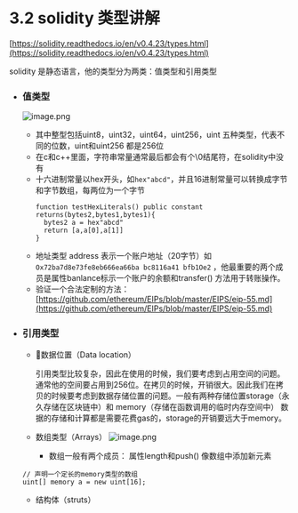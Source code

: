 # 3.2 solidity 类型讲解

[https://solidity.readthedocs.io/en/v0.4.23/types.html](https://solidity.readthedocs.io/en/v0.4.23/types.html)

solidity 是静态语言，他的类型分为两类：值类型和引用类型

* ### 值类型

  ![image.png](https://upload-images.jianshu.io/upload_images/7220971-f4c0b6b93b5797f1.png?imageMogr2/auto-orient/strip|imageView2/2/w/1240)

  * 其中整型包括uint8，uint32，uint64，uint256，uint 五种类型，代表不同的位数，uint和uint256 都是256位
  * 在c和c++里面，字符串常量通常最后都会有个\0结尾符，在solidity中没有
  * 十六进制常量以hex开头，如`hex"abcd"`，并且16进制常量可以转换成字节和字节数组，每两位为一个字节
    ```solidity
    function testHexLiterals() public constant returns(bytes2,bytes1,bytes1){
      bytes2 a = hex"abcd"
      return [a,a[0],a[1]]
    }
    ```
  * 地址类型 address 表示一个账户地址（20字节）如`Ox72ba7d8e73fe8eb666ea66ba bc8116a41 bfb1Oe2` ，他最重要的两个成员是属性banlance标示一个账户的余额和transfer\(\) 方法用于转账操作。
  * 验证一个合法定制的方法：[https://github.com/ethereum/EIPs/blob/master/EIPS/eip-55.md](https://github.com/ethereum/EIPs/blob/master/EIPS/eip-55.md)

* ### 引用类型

  * 数据位置（Data location）

    引用类型比较复杂，因此在使用的时候，我们要考虑到占用空间的问题。通常他的空间要占用到256位。在拷贝的时候，开销很大。因此我们在拷贝的时候要考虑到数据存储位置的问题。一般有两种存储位置storage（永久存储在区块链中）和 memory（存储在函数调用的临时内存空间中）
    数据的存储和计算都是需要花费gas的，storage的开销要远大于memory。
  * 数组类型（Arrays）
  ![image.png](https://upload-images.jianshu.io/upload_images/7220971-20a1c9a7a1f475ca.png?imageMogr2/auto-orient/strip%7CimageView2/2/w/1240)
    - 数组一般有两个成员： 属性length和push() 像数组中添加新元素
  ```
  // 声明一个定长的memory类型的数组
  uint[] memory a = new uint[16];
  ```
  * 结构体（struts）
    
  

  




